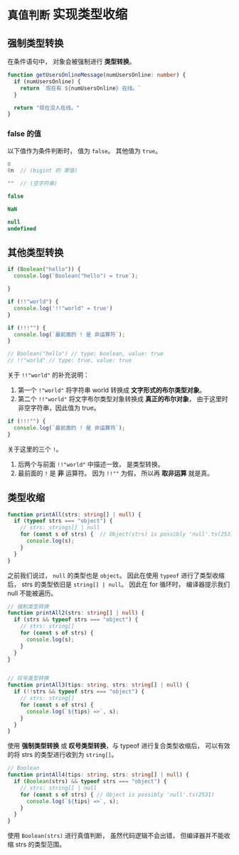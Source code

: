 # `真值判断` 实现类型收缩

## 强制类型转换

在条件语句中， 对象会被强制进行 **类型转换**。

```ts
function getUsersOnlineMessage(numUsersOnline: number) {
  if (numUsersOnline) {
    return `现在有 ${numUsersOnline} 在线。`
  }

  return "现在没人在线。"
}
```

### false 的值

以下值作为条件判断时， 值为 `false`。 其他值为 `true`。

```ts
0
0n  // (bigint 的 零值)

""  // (空字符串)

false

NaN

null
undefined
```


## 其他类型转换

```ts
if (Boolean("hello")) {
  console.log(`Boolean("hello") = true`);

}

if (!!"world") {
  console.log('!!"world" = true')
}

if (!!!"") {
  console.log(`最前面的 ! 是 非运算符`);
}

// Boolean("hello") // type: boolean, value: true
// !!"world" // type: true, value: true
```

关于 `!!"world"` 的补充说明：
1. 第一个 `!"world"` 将字符串 world 转换成 **文字形式的布尔类型对象**。
2. 第二个 `!!"world"` 将文字布尔类型对象转换成 **真正的布尔对象**， 由于这里时非空字符串，因此值为 true。


```ts
if (!!!"") {
  console.log(`最前面的 ! 是 非运算符`);
}
```

关于这里的三个 `!`。 
1. 后两个与前面 `!!"world"` 中描述一致， 是类型转换。
2. 最前面的 `!` 是 **非** 运算符。 因为 `!!""` 为假， 所以再 **取非运算** 就是真。


## 类型收缩

```ts
function printAll(strs: string[] | null) {
  if (typeof strs === "object") {
    // strs: strings[] | null
    for (const s of strs) {  // Object(strs) is possibly 'null'.ts(2531)
      console.log(s);
    }
  }
}
```

之前我们说过， `null` 的类型也是 `object`。 因此在使用 `typeof` 进行了类型收缩后， strs 的类型依旧是 `string[] | null`。
因此在 for 循环时， 编译器提示我们 null 不能被遍历。

```ts
// 强制类型转换
function printAll2(strs: string[] | null) {
  if (strs && typeof strs === "object") {
    // strs: string[]
    for (const s of strs) {
      console.log(s);
    }
  }
}


// 叹号类型转换
function printAll3(tips: string, strs: string[] | null) {
  if (!!strs && typeof strs === "object") {
    // strs: string[]
    for (const s of strs) {
      console.log(`${tips} =>`, s);
    }
  }
}
```

使用 **强制类型转换** 或 **叹号类型转换**，与 typeof 进行复合类型收缩后， 可以有效的将 strs 的类型进行收到为 `string[]`。

```ts
// Boolean
function printAll4(tips: string, strs: string[] | null) {
  if (Boolean(strs) && typeof strs === "object") {
    // strs: string[] | null
    for (const s of strs) { // Object is possibly 'null'.ts(2531)
      console.log(`${tips} =>`, s);
    }
  }
}
```

使用 `Boolean(strs)` 进行真值判断， 虽然代码逻辑不会出错， 但编译器并不能收缩 strs 的类型范围。

